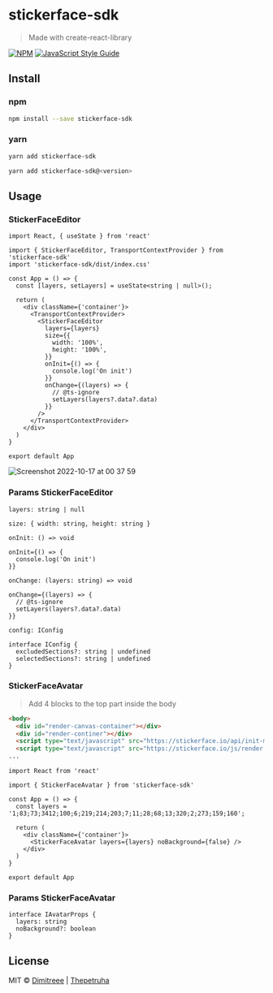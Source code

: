 # stickerface-sdk

> Made with create-react-library

[![NPM](https://img.shields.io/npm/v/stickerface-sdk.svg)](https://www.npmjs.com/package/stickerface-sdk) [![JavaScript Style Guide](https://img.shields.io/badge/code_style-standard-brightgreen.svg)](https://standardjs.com)

## Install

### npm
```bash
npm install --save stickerface-sdk
```

### yarn
```bash
yarn add stickerface-sdk

yarn add stickerface-sdk@<version>
```

## Usage

### StickerFaceEditor

```tsx
import React, { useState } from 'react'

import { StickerFaceEditor, TransportContextProvider } from 'stickerface-sdk'
import 'stickerface-sdk/dist/index.css'

const App = () => {
  const [layers, setLayers] = useState<string | null>();

  return (
    <div className={'container'}>
      <TransportContextProvider>
        <StickerFaceEditor
          layers={layers}
          size={{
            width: '100%',
            height: '100%',
          }}
          onInit={() => {
            console.log('On init')
          }}
          onChange={(layers) => {
            // @ts-ignore
            setLayers(layers?.data?.data)
          }}
        />
      </TransportContextProvider>
    </div>
  )
}

export default App
```

![Screenshot 2022-10-17 at 00 37 59](https://user-images.githubusercontent.com/50780255/196059525-746aa21f-6351-483f-a258-18e5f034b739.png)

### Params StickerFaceEditor

`layers: string | null`

`size: { width: string, height: string }`

`onInit: () => void`
```tsx
onInit={() => {
  console.log('On init')
}}
```
`onChange: (layers: string) => void`
```tsx
onChange={(layers) => {
  // @ts-ignore
  setLayers(layers?.data?.data)
}}
```
`config: IConfig`
```tsx
interface IConfig {
  excludedSections?: string | undefined
  selectedSections?: string | undefined
}
```

### StickerFaceAvatar

>Add 4 blocks to the top part inside the body

```html
<body>
  <div id="render-canvas-container"></div>
  <div id="render-continer"></div>
  <script type="text/javascript" src="https://stickerface.io/api/init-min.js"></script>
  <script type="text/javascript" src="https://stickerface.io/js/render.js"></script>
...
```

```tsx
import React from 'react'

import { StickerFaceAvatar } from 'stickerface-sdk'

const App = () => {
  const layers = '1;83;73;3412;100;6;219;214;203;7;11;28;68;13;320;2;273;159;160';
  
  return (
    <div className={'container'}>
      <StickerFaceAvatar layers={layers} noBackground={false} />
    </div>
  )
}

export default App
```

### Params StickerFaceAvatar

```tsx
interface IAvatarProps {
  layers: string
  noBackground?: boolean
}
```

## License

MIT © [Dimitreee](https://github.com/Dimitreee) | [Thepetruha](https://github.com/thepetruha)
